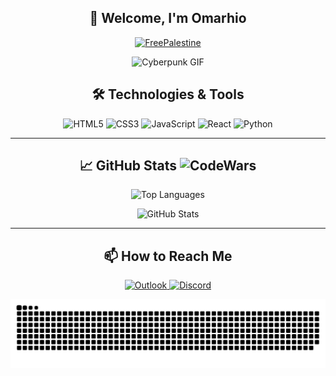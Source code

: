 <h2 align="center">👋 Welcome, I'm Omarhio</h2>
<div align="center">
  <a href="https://github.com/Safouene1/support-palestine-banner/blob/master/Markdown-pages/Support.md">
    <img src="https://raw.githubusercontent.com/Safouene1/support-palestine-banner/master/StandWithPalestine.svg" alt="FreePalestine" />
  </a>
</div>
<p align="center">
<img src="https://media.tenor.com/ZQ90oSSbJskAAAAi/smoking-falco.gif" alt="Cyberpunk GIF" width="250" />
</p>

<h2 align="center">🛠️ Technologies & Tools</h2>

<p align="center">
  <img src="https://img.shields.io/badge/html5-%23E34F26.svg?style=for-the-badge&logo=html5&logoColor=white" alt="HTML5"/>
  <img src="https://img.shields.io/badge/CSS3-1572B6?style=for-the-badge&logo=css3&logoColor=white" alt="CSS3"/>
  <img src="https://img.shields.io/badge/JavaScript-F7DF1E?style=for-the-badge&logo=javascript&logoColor=black" alt="JavaScript"/>
  <img src="https://img.shields.io/badge/React-20232A?style=for-the-badge&logo=react&logoColor=61DAFB" alt="React"/>
  <img src="https://img.shields.io/badge/python-3670A0?style=for-the-badge&logo=python&logoColor=ffdd54" alt="Python"/>
</p>

---

<h2 align="center">📈 GitHub Stats <img src="https://www.codewars.com/users/Omarhio/badges/micro" alt="CodeWars" /></h2>
<p align="center">
  <img src="https://github-readme-stats.vercel.app/api/top-langs/?username=Omarhio&theme=dark&hide_border=false&include_all_commits=false&count_private=true&layout=compact" alt="Top Languages" />
</p>

<p align="center">
  <img src="https://github-readme-stats.vercel.app/api?username=Omarhio&show_icons=true&theme=dark" alt="GitHub Stats" />
</p>

---

<h2 align="center">📫 How to Reach Me</h2>

<p align="center">
  <a href="mailto:big-dz@hotmail.fr">
    <img src="https://img.shields.io/badge/Microsoft_Outlook-0078D4?style=for-the-badge&logo=microsoft-outlook&logoColor=white" alt="Outlook"/>
  </a>
  <a href="https://discord.com/users/omarhio">
    <img src="https://img.shields.io/badge/Discord-%235865F2.svg?style=for-the-badge&logo=discord&logoColor=white" alt="Discord"/>
  </a>
</p>

<div align="center">
<picture>
  <source
    media="(prefers-color-scheme: dark)"
    srcset="https://raw.githubusercontent.com/platane/snk/output/github-contribution-grid-snake-dark.svg"
  />
  <source
    media="(prefers-color-scheme: light)"
    srcset="https://raw.githubusercontent.com/platane/snk/output/github-contribution-grid-snake.svg"
  />
  <img
    alt="github contribution grid snake animation"
    src="https://raw.githubusercontent.com/platane/snk/output/github-contribution-grid-snake.svg"
  />
</picture>
</div>